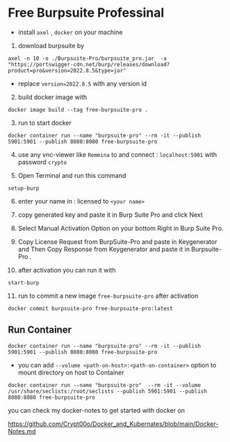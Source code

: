 # Free Burpsuite Professinal  

- install `axel` , `docker` on your machine 

1. download burpsuite by 

```
axel -n 10 -o ./Burpsuite-Pro/burpsuite_pro.jar  -a "https://portswigger-cdn.net/burp/releases/download?product=pro&version=2022.8.5&type=jar"
```

- replace `version=2022.8.5` with any version id 

2. build docker image with 

```
docker image build --tag free-burpsuite-pro .
```

3.  run to start docker 

```
docker container run --name "burpsuite-pro" --rm -it --publish 5901:5901 --publish 8080:8080 free-burpsuite-pro
```

4. use any vnc-viewer like `Remmina` to and connect : `localhost:5901` with password `crypto`  

5. Open Terminal and run this command 

```
setup-burp
```

6. enter your name in : licensed to `<your name>`

7. copy generated key and  paste it in Burp Suite Pro and click Next

8. Select Manual Activation Option on your bottom Right in Burp Suite Pro.

9. Copy License Request from BurpSuite-Pro and paste in Keygenerator and Then Copy Response from  Keygenerator and paste it in Burpsuite-Pro .

10. after activation you can run it with 


```
start-burp
```

11. run to commit a new image `free-burpsuite-pro` after activation

```
docker commit burpsuite-pro free-burpsuite-pro:latest
```


## Run Container  

```
docker container run --name "burpsuite-pro" --rm -it --publish 5901:5901 --publish 8080:8080 free-burpsuite-pro  
```

- you can add `--volume <path-on-host>:<path-on-container>` option to mount directory on host to Container 

```
docker container run --name "burpsuite-pro"  --rm -it --volume /usr/share/seclists:/root/seclists --publish 5901:5901 --publish 8080:8080 free-burpsuite-pro  
```

you can check my docker-notes to get started with docker on 

https://github.com/Crypt00o/Docker_and_Kubernates/blob/main/Docker-Notes.md



